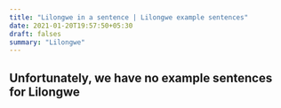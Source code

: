 ```yaml
---
title: "Lilongwe in a sentence | Lilongwe example sentences"
date: 2021-01-20T19:57:50+05:30
draft: falses
summary: "Lilongwe"
---
```

## Unfortunately, we have no example sentences for Lilongwe                 
